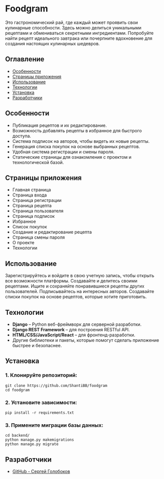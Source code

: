 # Foodgram
Это гастрономический рай, где каждый может проявить свои кулинарные способности. Здесь можно делиться 
уникальными рецептами и обмениваться секретными ингредиентами. 
Попробуйте найти рецепт идеального завтрака или почерпните вдохновение для создания настоящих кулинарных шедевров.

## Оглавление
- [Особенности](#особенности)
- [Страницы приложения](#страницы-приложения)
- [Использование](#использование)
- [Технологии](#технологии)
- [Установка](#установка)
- [Разработчики](#разработчики)

## Особенности
- Публикация рецептов и их редактирование.
- Возможность добавлять рецепты в избранное для быстрого доступа.
- Система подписок на авторов, чтобы видеть их новые рецепты.
- Генерация списка покупок на основе выбранных рецептов.
- Удобная система регистрации и смены пароля.
- Статические страницы для ознакомления с проектом и технологической базой.

## Страницы приложения
- Главная страница
- Страница входа
- Страница регистрации
- Страница рецепта
- Страница пользователя
- Страница подписок
- Избранное
- Список покупок
- Создание и редактирование рецепта
- Страница смены пароля
- О проекте
- Технологии

## Использование
Зарегистрируйтесь и войдите в свою учетную запись, чтобы открыть все возможности платформы. 
Создавайте и делитесь своими рецептами. Ищите и сохраняйте понравившиеся рецепты других пользователей. 
Подписывайтесь на интересных авторов. 
Создавайте списки покупок на основе рецептов, которые хотите приготовить.

## Технологии
- **Django** – Python веб-фреймворк для серверной разработки.
- **Django REST Framework** – для построения RESTful API.
- **HTML/CSS/JavaScript/React** – для фронтенд-разработки.
- Другие библиотеки и пакеты, которые помогут сделать приложение быстрее и безопаснее.

## Установка
### 1. Клонируйте репозиторий:
    git clone https://github.com/ShantiBB/foodgram
    cd foodgram

### 2. Установите зависимости:
    pip install -r requirements.txt
   
### 3. Примените миграции базы данных:
    cd backend/
    python manage.py makemigrations
    python manage.py migrate

## Разработчики
- [GitHub - Сергей Голобоков](https://github.com/ShantiBB)
